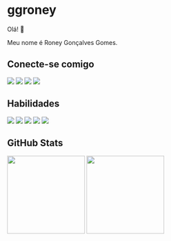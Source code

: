 # ggroney

Olá! 🙂

Meu nome é Roney Gonçalves Gomes. 

## Conecte-se comigo 
<div>
  <a href="https://www.linkedin.com/in/ggroney" target="_blank"><img src="https://img.shields.io/badge/LinkedIn-000?style=for-the-badge&logo=linkedin&logoColor=0E76A8" target="_blank"/></a>
  <a href="https://github.com/ggroney" target="_blank"><img src="https://img.shields.io/badge/GitHub-000?style=for-the-badge&logo=github&logoColor=30A3DC" target="_blank"/></a>
  <a href="https://www.instagram.com/ggroney" target="_blank"><img src="https://img.shields.io/badge/Instagram-000?style=for-the-badge&logo=instagram" target="_blank"/></a>
  <a href="mailto:roneyggomes@gmail.com" target="_blank"><img src="https://img.shields.io/badge/Gmail-000?style=for-the-badge&logo=gmail&logoColor=007BFF" target="_blank"/></a>
</div>

## Habilidades
<div>
  <img src="https://img.shields.io/badge/HTML5-000?style=for-the-badge&logo=html5"/>
  <img src="https://img.shields.io/badge/CSS3-000?style=for-the-badge&logo=css3&logoColor=264CE4"/>
  <img src="https://img.shields.io/badge/JavaScript-000?style=for-the-badge&logo=javascript"/>
  <img src="https://img.shields.io/badge/Git-000?style=for-the-badge&logo=git&logoColor=E94D5F"/>
  <img src="https://img.shields.io/badge/GitHub-000?style=for-the-badge&logo=github&logoColor=30A3DC"/>
</div>

## GitHub Stats
<div>
  <img height="180em" src="https://github-readme-stats.vercel.app/api?username=ggroney&theme=transparent&bg_color=000&border_color=30A3DC&show_icons=true&icon_color=30A3DC&title_color=E94D5F&text_color=FFF"/>
  <img height="180em" src="https://github-readme-stats.vercel.app/api/top-langs/?username=ggroney&theme=transparent&bg_color=000&border_color=30A3DC&show_icons=true&icon_color=30A3DC&title_color=E94D5F&text_color=FFF"/>
</div>
